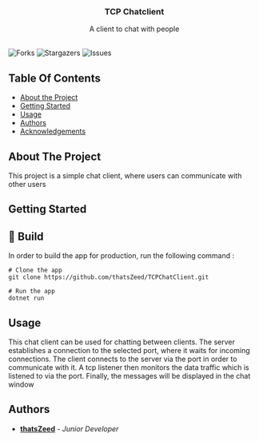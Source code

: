 <br/>
<p align="center">
  <h3 align="center">TCP Chatclient</h3>

  <p align="center">
    A client to chat with people
    <br/>
    <br/>
  </p>
</p>

![Forks](https://img.shields.io/github/forks/thatsZeed/TCPChatClient?style=social) ![Stargazers](https://img.shields.io/github/stars/thatsZeed/TCPChatClient?style=social) ![Issues](https://img.shields.io/github/issues/thatsZeed/TCPChatClient) 

## Table Of Contents

* [About the Project](#about-the-project)
* [Getting Started](#getting-started)
* [Usage](#usage)
* [Authors](#authors)
* [Acknowledgements](#acknowledgements)

## About The Project

This project is a simple chat client, where users can communicate with other users

## Getting Started

## <a name="build">🚀 Build</a>

In order to build the app for production, run the following command :

```
# Clone the app
git clone https://github.com/thatsZeed/TCPChatClient.git

# Run the app
dotnet run
```

## Usage

This chat client can be used for chatting between clients. The server establishes a connection to the selected port, where it waits for incoming connections. The client connects to the server via the port in order to communicate with it.
A tcp listener then monitors the data traffic which is listened to via the port. Finally, the messages will be displayed in the chat window

## Authors

* **[thatsZeed](https://github.com/thatsZeed)** - *Junior Developer* 
